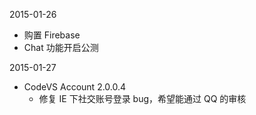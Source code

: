 2015-01-26 
- 购置 Firebase 
- Chat 功能开启公测

2015-01-27
- CodeVS Account 2.0.0.4
  - 修复 IE 下社交账号登录 bug，希望能通过 QQ 的审核
